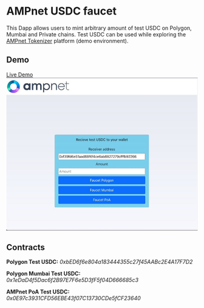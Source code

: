 
# AMPnet USDC faucet

This Dapp allows users to mint arbitrary amount of test USDC on Polygon, Mumbai and Private chains. 
Test USDC can be used while exploring the [AMPnet Tokenizer](https://staging.ampnet.io/home) platform (demo environment).

## Demo

[Live Demo](https://getusdc.vercel.app/)
![App Screenshot](./public/app-screenshot.jpeg)

## Contracts

**Polygon Test USDC:** *0xbED6f6e804a183444355c27f45AABc2E4A17F7D2*

**Polygon Mumbai Test USDC:** *0x1eDaD4f5Dac6f2B97E7F6e5D3fF5f04D666685c3*

**AMPnet PoA Test USDC:** *0x0E97c3931CFD56EBE43f07C13730CDe5fCF23640*


